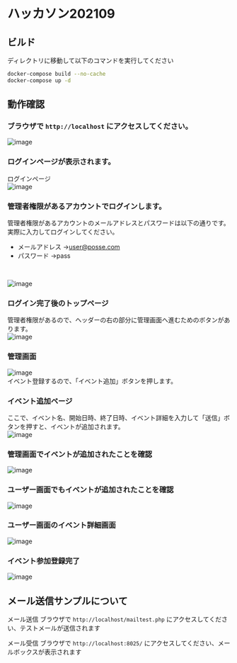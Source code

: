 # ハッカソン202109

## ビルド

ディレクトリに移動して以下のコマンドを実行してください

```bash
docker-compose build --no-cache
docker-compose up -d
```

## 動作確認

### ブラウザで `http://localhost` にアクセスしてください。
![image](https://user-images.githubusercontent.com/94669039/189110868-00a9a465-2c77-4f95-b83a-89c76365ee8b.png)

### ログインページが表示されます。
ログインページ
<br>
![image](https://user-images.githubusercontent.com/94669039/189111328-c962b4d6-f93f-4d9c-864c-0bd168862239.png)

### 管理者権限があるアカウントでログインします。
管理者権限があるアカウントのメールアドレスとパスワードは以下の通りです。実際に入力してログインしてください。
- メールアドレス ->user@posse.com
- パスワード ->pass
<br>

![image](https://user-images.githubusercontent.com/94669039/189111749-67291758-1b18-46ad-a97f-e381f26b431f.png)

### ログイン完了後のトップページ
管理者権限があるので、ヘッダーの右の部分に管理画面へ進むためのボタンがあります。
<br>
![image](https://user-images.githubusercontent.com/94669039/189113786-b65c8ca2-45e8-48cf-874e-1055830e5f07.png)

### 管理画面
![image](https://user-images.githubusercontent.com/94669039/189113961-ad037e1d-e96a-4629-94e0-8b5efb2a7362.png)
<br>
イベント登録するので、「イベント追加」ボタンを押します。
<br>
### イベント追加ページ
ここで、イベント名、開始日時、終了日時、イベント詳細を入力して「送信」ボタンを押すと、イベントが追加されます。
<br>
![image](https://user-images.githubusercontent.com/94669039/189115262-d81d8bca-33b0-4908-9a46-976c00f06195.png)
<br>
### 管理画面でイベントが追加されたことを確認
![image](https://user-images.githubusercontent.com/94669039/189115745-fa263246-bd62-46c4-8bd3-ecd84b842d5b.png)
<br>
### ユーザー画面でもイベントが追加されたことを確認
![image](https://user-images.githubusercontent.com/94669039/189115884-f6b04375-5505-4104-86f0-849bdd06df22.png)
<br>
### ユーザー画面のイベント詳細画面
![image](https://user-images.githubusercontent.com/94669039/189116071-bf0e62b3-fe1d-462e-b834-a18fefb79663.png)

### イベント参加登録完了
![image](https://user-images.githubusercontent.com/94669039/189116326-3bd727e0-bfcb-413c-a3a2-10f43a935935.png)





## メール送信サンプルについて

メール送信
ブラウザで `http://localhost/mailtest.php` にアクセスしてください、テストメールが送信されます

メール受信
ブラウザで `http://localhost:8025/` にアクセスしてください、メールボックスが表示されます
